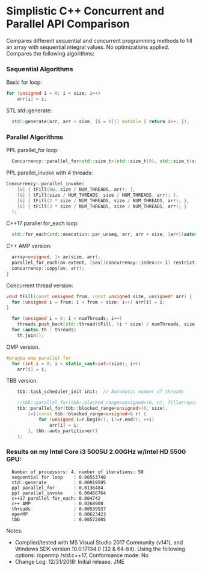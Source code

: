 # Simplistic C++ Concurrent and Parallel API Comparison

Compares different sequential and concurrent programming methods to fill an array with sequential integral values. No optimizations applied. Compares the following algorithms:

### Sequential Algorithms
Basic for loop:
```C++
for (unsigned i = 0; i < size; i++)
    arr[i] = i;
```

STL std::generate:
```C++
  std::generate(arr, arr + size, [i = 0]() mutable { return i++; });
```

### Parallel Algorithms
PPL parallel_for loop:
```C++
  Concurrency::parallel_for<std::size_t>(std::size_t(0), std::size_t(size), [&arr](unsigned i) { arr[i] = i; }, concurrency::static_partitioner());
```

PPL parallel_invoke with 4 threads:
```C++
Concurrency::parallel_invoke(
    [&] { tFill(0u, size / NUM_THREADS, arr); },
    [&] { tFill(size / NUM_THREADS, size / NUM_THREADS, arr); },
    [&] { tFill(2 * size / NUM_THREADS, size / NUM_THREADS, arr); },
    [&] { tFill(3 * size / NUM_THREADS, size / NUM_THREADS, arr); }
  );
```

C++17 parallel for_each loop:
```C++
  std::for_each(std::execution::par_unseq, arr, arr + size, [arr](auto& a) { a = &a - &arr[0]; });
```

C++ AMP version:
```C++
  array<unsigned, 1> av(size, arr);
  parallel_for_each(av.extent, [&av](concurrency::index<1> i) restrict(amp) { av[i] = i[0]; });
  concurrency::copy(av, arr);
}
```

Concurrent thread version:
```C++
void tFill(const unsigned from, const unsigned size, unsigned* arr) {
  for (unsigned i = from; i < from + size; i++) arr[i] = i;
}

  for (unsigned i = 0; i < numThreads; i++)
    threads.push_back(std::thread(tFill, (i * size) / numThreads, size / numThreads, std::ref(arr)));
  for (auto& th : threads)
    th.join();
```

OMP version.
```C++
#pragma omp parallel for
  for (int i = 0; i < static_cast<int>(size); i++)
    arr[i] = i;
```

TBB version.
```C++
	tbb::task_scheduler_init init;  // Automatic number of threads

	//tbb::parallel_for(tbb::blocked_range<unsigned>(0, n), fillArray(a), tbb::auto_partitioner());
	tbb::parallel_for(tbb::blocked_range<unsigned>(0, size),
		[=](const tbb::blocked_range<unsigned>& r) {
			for (unsigned i=r.begin(); i!=r.end(); ++i)
				arr[i] = i;
		}, tbb::auto_partitioner()
    );
```

### Results on my Intel Core i3 5005U 2.00GHz w/Intel HD 5500 GPU:
```text
  Number of processors: 4, number of iterations: 50
  sequential for loop    : 0.00553748
  std::generate          : 0.00919595
  ppl parallel_for       : 0.0136484
  ppl parallel_invoke    : 0.00466764
  c++17 parallel for_each: 0.004742
  c++ AMP                : 0.0268908
  threads                : 0.00539937
  openMP                 : 0.00623423
  tbb                    : 0.00572005
```

Notes:
* Compiled/tested with MS Visual Studio 2017 Community (v141), and Windows SDK version 10.0.17134.0 (32 & 64-bit). Using the following options: /openmp /std:c++17, Conformance mode: No
* Change Log: 12/31/2018: Initial release. JME
